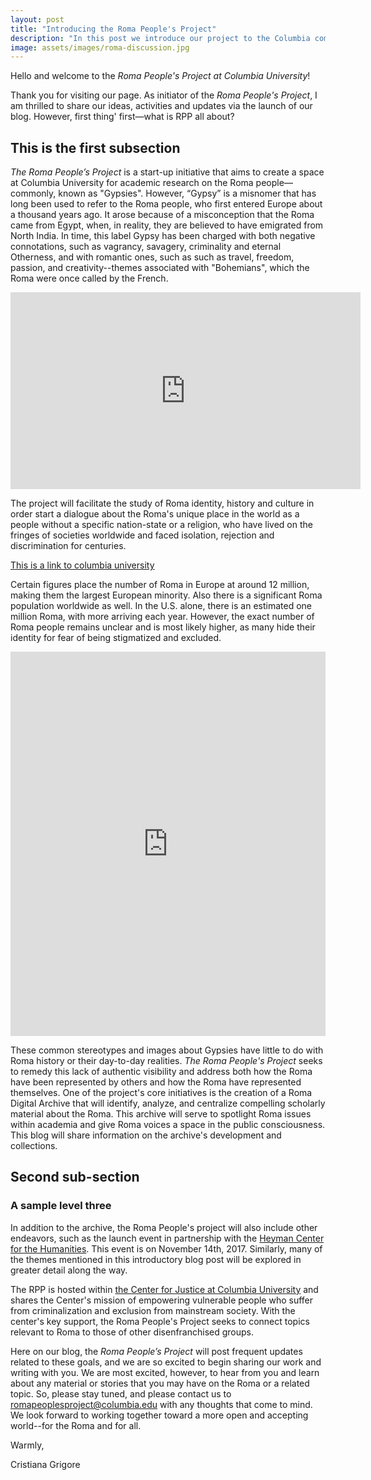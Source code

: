 ```yaml
---
layout: post
title: "Introducing the Roma People's Project"
description: "In this post we introduce our project to the Columbia community and the public at large." 
image: assets/images/roma-discussion.jpg
---
```


Hello and welcome to the *Roma People's Project at Columbia University*!

Thank you for visiting our page. As initiator of the *Roma People's Project*, I am thrilled to share our ideas, activities and updates via the launch of our blog. However, first thing' first—what is RPP all about? 

## This is the first subsection
 
*The Roma People’s Project* is a start-up initiative that aims to create a space at Columbia University for academic research on the Roma people—commonly, known as "Gypsies". However, “Gypsy” is a misnomer that has long been used to refer to the Roma people, who first entered Europe about a thousand years ago. It arose because of a misconception that the Roma came from Egypt, when, in reality, they are believed to have emigrated from North India. In time, this label Gypsy has been charged with both negative connotations, such as vagrancy, savagery, criminality and eternal Otherness, and with romantic ones, such as such as travel, freedom, passion, and creativity--themes associated with "Bohemians", which the Roma were once called by the French.

<iframe width="560" height="315" src="https://www.youtube.com/embed/28xjtYY3V3Q" frameborder="0" allow="autoplay; encrypted-media" allowfullscreen></iframe>

The project will facilitate the study of Roma identity, history and culture in order start a dialogue about the Roma's unique place in the world as a people without a specific nation-state or a religion, who have lived on the fringes of societies worldwide and faced isolation, rejection and discrimination for centuries.

[This is a link to columbia university](http://www.columbia.edu)
 
Certain figures place the number of Roma in Europe at around 12 million, making them the largest European minority. Also there is a significant Roma population worldwide as well. In the U.S. alone, there is an estimated one million Roma, with more arriving each year. However, the exact number of Roma people remains unclear and is most likely higher, as many hide their identity for fear of being stigmatized and excluded.

<iframe style="text-align:center" width="100%" height="615" src="https://www.youtube.com/embed/IzvYshiNHlA" frameborder="0" gesture="media" allow="encrypted-media" allowfullscreen></iframe>

These common stereotypes and images about Gypsies have little to do with Roma history or their day-to-day realities. *The Roma People's Project* seeks to remedy this lack of authentic visibility and address both how the Roma have been represented by others and how the Roma have represented themselves. One of the project's core initiatives is the creation of a Roma Digital Archive that will identify, analyze, and centralize compelling scholarly material about the Roma. This archive will serve to spotlight Roma issues within academia and give Roma voices a space in the public consciousness. This blog will share information on the archive's development and collections.

## Second sub-section

### A sample level three
 
In addition to the archive, the Roma People's project will also include other endeavors, such as the launch event in partnership with the [Heyman Center for the Humanities](http://heymancenter.org). This event is on November 14th, 2017. Similarly, many of the themes mentioned in this introductory blog post will be explored in greater detail along the way.   
 
The RPP is hosted within [the Center for Justice at Columbia University](http://centerforjustice.columbia.edu) and shares the Center's mission of empowering vulnerable people who suffer from criminalization and exclusion from mainstream society. With the center's key support, the Roma People's Project seeks to connect topics relevant to Roma to those of other disenfranchised groups.  
 
Here on our blog, the *Roma People’s Project* will post frequent updates related to these goals, and we are so excited to begin sharing our work and writing with you. We are most excited, however, to hear from you and learn about any material or stories that you may have on the Roma or a related topic. So, please stay tuned, and please contact us to romapeoplesproject@columbia.edu with any thoughts that come to mind. We look forward to working together toward a more open and accepting world--for the Roma and for all.
 
Warmly,

Cristiana Grigore
